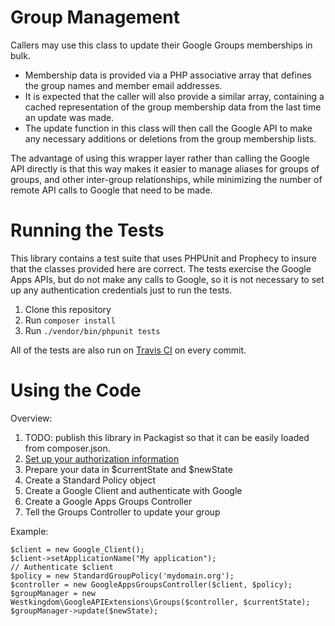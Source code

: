 Group Management
================
Callers may use this class to update their Google Groups memberships
in bulk.  

- Membership data is provided via a PHP associative array that
defines the group names and member email addresses.
- It is expected that the caller will also provide a similar array, containing a cached representation of the group membership data from the last time an update
was made.  
- The update function in this class will then call the Google API to make any necessary additions or deletions from the group membership lists.

The advantage of using this wrapper layer rather than calling the Google
API directly is that this way makes it easier to manage aliases for groups
of groups, and other inter-group relationships, while minimizing the number
of remote API calls to Google that need to be made.

Running the Tests
=================
This library contains a test suite that uses PHPUnit and Prophecy to
insure that the classes provided here are correct.  The tests exercise
the Google Apps APIs, but do not make any calls to Google, so it is
not necessary to set up any authentication credentials just to run the tests.

1. Clone this repository
1. Run `composer install`
1. Run `./vendor/bin/phpunit tests`

All of the tests are also run on [Travis CI](https://travis-ci.org/westkingdom/google-api-extensions) on every commit.

Using the Code
==============

Overview:

1. TODO: publish this library in Packagist so that it can be easily loaded from composer.json.
1. [Set up your authorization information](http://docs.westkingdom.org/en/latest/google-api/)
1. Prepare your data in $currentState and $newState
1. Create a Standard Policy object
1. Create a Google Client and authenticate with Google
1. Create a Google Apps Groups Controller
1. Tell the Groups Controller to update your group

Example:
```
$client = new Google_Client();
$client->setApplicationName("My application");
// Authenticate $client
$policy = new StandardGroupPolicy('mydomain.org');
$controller = new GoogleAppsGroupsController($client, $policy);
$groupManager = new Westkingdom\GoogleAPIExtensions\Groups($controller, $currentState);
$groupManager->update($newState);
```
